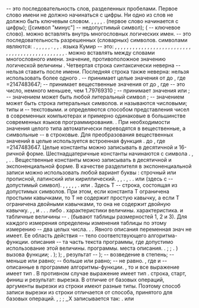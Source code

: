 -- это
                последовательность
                слов, разделенных пробелами. Первое слово имени не должно начинаться с цифры. Ни
                одно из слов не должно быть ключевым словом.
,
,
,
,
.
(первое слово начинается с цифры);
([символ "минус"]
                            -- недопустимый символ);
(
-- ключевое слово).
можно вставлять внутрь
                многословных логических имен.
-- это последовательность разрешенных (словарных) символов.
символами являются:
.
,
,
,
,
,
.
,
,
.
языка Кумир -- это:
,
,
,
,
,
,
,
,
,
,
,
,
,
,
,
,
,
,
,
,
,
,
,
,
,
,
,
,
,
,
,
,
,
,
,
,
,
,
,
,
,
,
,
,
,
,
.
можно вставлять между словами многословного имени.
значение, противоположное значению
                логической величины
. Четвертая строка синтаксически неверна --
нельзя
                ставить после имени. Последняя строка также неверна: нельзя использовать более одного
.
-- принимает целые значения от
до
, где
=2147483647;
-- принимает вещественные значения от
до
,
                        где
-- это число, немного меньшее, чем
                        1.79769310
;
-- принимает значения
или
;
-- значением может быть любой литеральный символ
;
-- значением может быть строка литеральных символов.
и
называются числовыми;
            типы
и
-- текстовыми.
и
определяются
            способом представления чисел в современных компьютерах и примерно одинаковые в большинстве
            современных языков программирования.
.
            При необходимости значения целого типа автоматически переводятся в вещественные, а символьные --
            в строковые. Для преобразования вещественных значений в целые используется встроенная
            функция
.
до
, где
=2147483647. Целые
                константы можно записывать в
                десятичной и 16-ричной форме. Шестнадцатеричные константы начинаются с символа
.
,
,
.
. Вещественные константы можно
                записывать в десятичной и экспоненциальной форме. В качестве разделителя в экспоненциальной
                записи можно использовать любой вариант буквы
: строчный или прописной, латинский или
                кириллический.
,
,
.
,
.
.
или
(здесь с -- допустимый символ).
,
,
,
,
,
.
или
. Здесь Т -- строка,
                состоящая из допустимых символов. При этом, если константа Т ограничена простыми кавычками,
                то Т не содержит простую кавычку, а если Т ограничена двойными кавычками, то она не
                содержит двойную кавычку.
,
,
и
.
.
.
либо
.
характеристики величины.
характеристика.
и табличные величины --
.
(бывают таблицы размерностей 1, 2 и 3).
                Для каждого измерения определены
изменения
таблицы по этому измерению -- два целых числа.
.
. Явного описания переменная знач не имеет. Ее
                область действия -- тело соответствующего алгоритма-функции.
описания -- та часть текста программы,
                где допустимо использование этой величины.
программы.
места описания.
.
;
;
.
) вызова функции;
.
);
);
, результат --
);
-- возведение в степень;
-- меньше или равно;
-- больше или равно;
-- не равно.
,
                    где
и
-- описанные в программе алгоритмы-функции.
,
                    то и все выражение имеет тип
. В противном случае выражение имеет
                    тип
.
строка,
старт,
финиш и
                результат:
вырезка. В отличие от базовых операций, аргументы вырезки
                из строки имеют разные типы. Поэтому способ записи вырезки из строки отличается от способа,
                принятого для базовых операций.
,
;
;
,,X
записывается так:
.
или